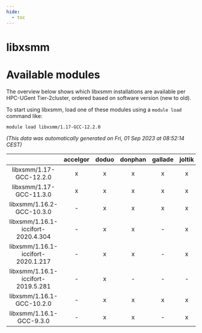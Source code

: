 ```yaml
---
hide:
  - toc
---
```


libxsmm
=======

# Available modules


The overview below shows which libxsmm installations are available per HPC-UGent Tier-2cluster, ordered based on software version (new to old).

To start using libxsmm, load one of these modules using a `module load` command like:

```shell
module load libxsmm/1.17-GCC-12.2.0
```

*(This data was automatically generated on Fri, 01 Sep 2023 at 08:52:14 CEST)*  

| |accelgor|doduo|donphan|gallade|joltik|skitty|swalot|victini|
| :---: | :---: | :---: | :---: | :---: | :---: | :---: | :---: | :---: |
|libxsmm/1.17-GCC-12.2.0|x|x|x|x|x|x|x|x|
|libxsmm/1.17-GCC-11.3.0|x|x|x|x|x|x|x|x|
|libxsmm/1.16.2-GCC-10.3.0|-|x|x|x|x|x|x|x|
|libxsmm/1.16.1-iccifort-2020.4.304|-|x|x|-|x|-|-|-|
|libxsmm/1.16.1-iccifort-2020.1.217|-|x|x|-|x|x|x|x|
|libxsmm/1.16.1-iccifort-2019.5.281|-|x|-|-|-|-|-|-|
|libxsmm/1.16.1-GCC-10.2.0|-|x|x|x|x|x|x|x|
|libxsmm/1.16.1-GCC-9.3.0|-|x|x|-|x|x|x|x|
